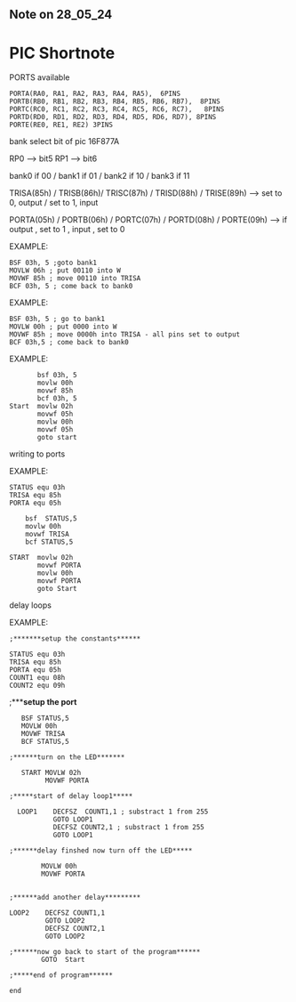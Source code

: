 ## Note on 28_05_24

#    PIC Shortnote

PORTS available

    PORTA(RA0, RA1, RA2, RA3, RA4, RA5),  6PINS
    PORTB(RB0, RB1, RB2, RB3, RB4, RB5, RB6, RB7),  8PINS
    PORTC(RC0, RC1, RC2, RC3, RC4, RC5, RC6, RC7),   8PINS
    PORTD(RD0, RD1, RD2, RD3, RD4, RD5, RD6, RD7), 8PINS
    PORTE(RE0, RE1, RE2) 3PINS

bank select bit of pic 16F877A 

RP0 --> bit5 
RP1 --> bit6

bank0 if 00 / bank1 if 01 / bank2 if 10 / bank3 if 11

TRISA(85h) / TRISB(86h)/ TRISC(87h) / TRISD(88h) / TRISE(89h) --> set to 0, output / set to 1, input

PORTA(05h) / PORTB(06h) / PORTC(07h) / PORTD(08h) / PORTE(09h) --> if output , set to 1 , input , set to 0

EXAMPLE:

    BSF 03h, 5 ;goto bank1
    MOVLW 06h ; put 00110 into W
    MOVWF 85h ; move 00110 into TRISA
    BCF 03h, 5 ; come back to bank0

EXAMPLE:

    BSF 03h, 5 ; go to bank1
    MOVLW 00h ; put 0000 into W
    MOVWF 85h ; move 0000h into TRISA - all pins set to output
    BCF 03h,5 ; come back to bank0
    

EXAMPLE:

           bsf 03h, 5
           movlw 00h
           movwf 85h
           bcf 03h, 5
    Start  movlw 02h
           movwf 05h
           movlw 00h
           movwf 05h
           goto start


writing to ports

EXAMPLE:

    STATUS equ 03h
    TRISA equ 85h
    PORTA equ 05h

        bsf  STATUS,5
        movlw 00h
        movwf TRISA
        bcf STATUS,5

    START  movlw 02h
           movwf PORTA
           movlw 00h
           movwf PORTA
           goto Start

    
delay loops

EXAMPLE:

    ;*******setup the constants******

    STATUS equ 03h
    TRISA equ 85h
    PORTA equ 05h
    COUNT1 equ 08h
    COUNT2 equ 09h

   ;*******setup the port****

       BSF STATUS,5 
       MOVLW 00h
       MOVWF TRISA
       BCF STATUS,5

    ;******turn on the LED*******

       START MOVLW 02h
             MOVWF PORTA

    ;*****start of delay loop1*****

      LOOP1    DECFSZ  COUNT1,1 ; substract 1 from 255
               GOTO LOOP1
               DECFSZ COUNT2,1 ; substract 1 from 255
               GOTO LOOP1

    ;******delay finshed now turn off the LED*****

            MOVLW 00h
            MOVWF PORTA
            

    ;******add another delay*********

    LOOP2    DECFSZ COUNT1,1
             GOTO LOOP2
             DECFSZ COUNT2,1
             GOTO LOOP2

    ;******now go back to start of the program******
            GOTO  Start

    ;*****end of program******

    end
    
